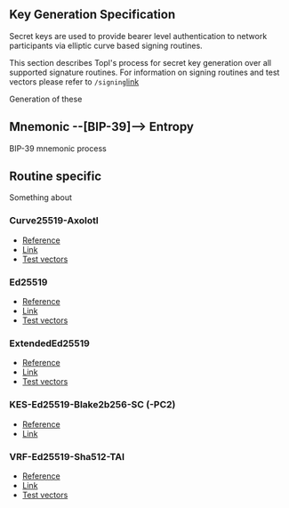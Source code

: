 ## Key Generation Specification
Secret keys are used to provide bearer level authentication to network participants via elliptic curve based signing routines. 

This section describes Topl's process for secret key generation over all supported signature routines. For information on signing routines and test vectors please refer to `/signing`[link](/specs/crypto/signing/)

Generation of these 

## Mnemonic --[BIP-39]--> Entropy
BIP-39 mnemonic process



## Routine specific
Something about 

### Curve25519-Axolotl
- [Reference](https://github.com/signalapp/libaxolotl-j2me/blob/master/src/main/java/org/whispersystems/libaxolotl)
- [Link](/specs/crypto/signing/Curve25519-Axolotl)
- [Test vectors](/specs/crypto/signing/Curve25519-Axolotl/Curve25519Axolotl.json)
### Ed25519
- [Reference](https://datatracker.ietf.org/doc/html/rfc8032)
- [Link](/specs/crypto/signing/Ed25519)
- [Test vectors](/specs/crypto/signing/Ed25519/Ed25519.json)
### ExtendedEd25519
- [Reference](https://ieeexplore.ieee.org/document/7966967)
- [Link](/specs/crypto/signing/ExtendedEd25519)
- [Test vectors](/specs/crypto/signing/ExtendedEd25519/ExtendedEd25519.json)
### KES-Ed25519-Blake2b256-SC (-PC2)
- [Reference](papers/kes_formal_spec/KES_Formal_Spec.pdf)
- [Link](/specs/crypto/signing/KES-Ed25519-Blake2b256-SC)
### VRF-Ed25519-Sha512-TAI
- [Reference](https://datatracker.ietf.org/doc/html/draft-irtf-cfrg-vrf-09)
- [Link](/specs/crypto/signing/VRF-Ed25519-Sha512-TAI)
- [Test vectors](/specs/crypto/signing/VRF-Ed25519-Sha512-TAI/VrfEd25519.json)